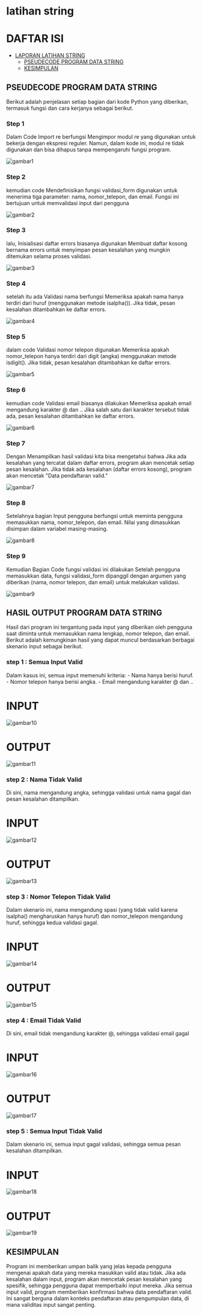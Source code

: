 # latihan string
DAFTAR ISI
==========
- [LAPORAN LATIHAN STRING](#laporan-Latihan-String) 
    - [PSEUDECODE PROGRAM DATA STRING](#pseudecode-program-data-string)
    - [KESIMPULAN](#kesimpulan)

## PSEUDECODE PROGRAM DATA STRING
Berikut adalah penjelasan setiap bagian dari kode Python yang diberikan, termasuk fungsi dan cara kerjanya sebagai berikut.

### Step 1
Dalam Code Import re berfungsi Mengimpor modul re yang digunakan untuk bekerja dengan ekspresi reguler. Namun, dalam kode ini, modul re tidak digunakan dan bisa dihapus tanpa mempengaruhi fungsi program.

![gambar1](screenshot/ss1.png)

### Step 2
kemudian code Mendefinisikan fungsi validasi_form digunakan untuk menerima tiga parameter: nama, nomor_telepon, dan email. Fungsi ini bertujuan untuk memvalidasi input dari pengguna

![gambar2](screenshot/ss2.png)

### Step 3
lalu, Inisialisasi daftar errors biasanya digunakan Membuat daftar kosong bernama errors untuk menyimpan pesan kesalahan yang mungkin ditemukan selama proses validasi.

![gambar3](screenshot/ss3.png)

### Step 4
setelah itu ada Validasi nama berfungsi Memeriksa apakah nama hanya terdiri dari huruf (menggunakan metode isalpha()). Jika tidak, pesan kesalahan ditambahkan ke daftar errors.

![gambar4](screenshot/ss4.png)

### Step 5
dalam code Validasi nomor telepon digunakan Memeriksa apakah nomor_telepon hanya terdiri dari digit (angka) menggunakan metode isdigit(). Jika tidak, pesan kesalahan ditambahkan ke daftar errors.

![gambar5](screenshot/ss5.png)

### Step 6
kemudian code Validasi email biasanya dilakukan Memeriksa apakah email mengandung karakter @ dan .. Jika salah satu dari karakter tersebut tidak ada, pesan kesalahan ditambahkan ke daftar errors.

![gambar6](screenshot/ss6.png)

### Step 7
Dengan Menampilkan hasil validasi kita bisa mengetahui bahwa Jika ada kesalahan yang tercatat dalam daftar errors, program akan mencetak setiap pesan kesalahan. Jika tidak ada kesalahan (daftar errors kosong), program akan mencetak "Data pendaftaran valid."

![gambar7](screenshot/ss7.png)

### Step 8
Setelahnya bagian Input pengguna berfungsi untuk meminta pengguna memasukkan nama, nomor_telepon, dan email. Nilai yang dimasukkan disimpan dalam variabel masing-masing.

![gambar8](screenshot/ss8.png)

### Step 9
Kemudian Bagian Code fungsi validasi ini dilakukan Setelah pengguna memasukkan data, fungsi validasi_form dipanggil dengan argumen yang diberikan (nama, nomor telepon, dan email) untuk melakukan validasi.

![gambar9](screenshot/ss9.png)

## HASIL OUTPUT PROGRAM DATA STRING
Hasil dari program ini tergantung pada input yang diberikan oleh pengguna saat diminta untuk memasukkan nama lengkap, nomor telepon, dan email. Berikut adalah kemungkinan hasil yang dapat muncul berdasarkan berbagai skenario input sebagai berikut.

### step 1 : Semua Input Valid
Dalam kasus ini, semua input memenuhi kriteria:
    - Nama hanya berisi huruf.
    - Nomor telepon hanya berisi angka.
    - Email mengandung karakter @ dan ..

# INPUT
![gambar10](screenshot/ss10.png)

# OUTPUT
![gambar11](screenshot/ss11.png)

### step 2 : Nama Tidak Valid
Di sini, nama mengandung angka, sehingga validasi untuk nama gagal dan pesan kesalahan ditampilkan.

# INPUT 
![gambar12](screenshot/ss12.png)

# OUTPUT
![gambar13](screenshot/ss13.png)

### step 3 : Nomor Telepon Tidak Valid
Dalam skenario ini, nama mengandung spasi (yang tidak valid karena isalpha() mengharuskan hanya huruf) dan nomor_telepon mengandung huruf, sehingga kedua validasi gagal.

# INPUT 
![gambar14](screenshot/ss14.png)

# OUTPUT
![gambar15](screenshot/ss15.png)

### step 4 : Email Tidak Valid
Di sini, email tidak mengandung karakter @, sehingga validasi email gagal

# INPUT 
![gambar16](screenshot/ss16.png)

# OUTPUT
![gambar17](screenshot/ss17.png)

### step 5 : Semua Input Tidak Valid
Dalam skenario ini, semua input gagal validasi, sehingga semua pesan kesalahan ditampilkan.

# INPUT 
![gambar18](screenshot/ss18.png)

# OUTPUT
![gambar19](screenshot/ss19.png)

## KESIMPULAN
Program ini memberikan umpan balik yang jelas kepada pengguna mengenai apakah data yang mereka masukkan valid atau tidak. Jika ada kesalahan dalam input, program akan mencetak pesan kesalahan yang spesifik, sehingga pengguna dapat memperbaiki input mereka. Jika semua input valid, program memberikan konfirmasi bahwa data pendaftaran valid. Ini sangat berguna dalam konteks pendaftaran atau pengumpulan data, di mana validitas input sangat penting.
